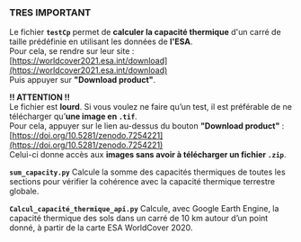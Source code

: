 ### TRES IMPORTANT

Le fichier **`testCp`** permet de **calculer la capacité thermique** d'un carré de taille prédéfinie en utilisant les données de **l'ESA**.  
Pour cela, se rendre sur leur site : [https://worldcover2021.esa.int/download](https://worldcover2021.esa.int/download)  
Puis appuyer sur **"Download product"**.

**!! ATTENTION !!**  
Le fichier est **lourd**. Si vous voulez ne faire qu’un test, il est préférable de ne télécharger qu’**une image en `.tif`**.  
Pour cela, appuyer sur le lien au-dessus du bouton **"Download product"** :  
[https://doi.org/10.5281/zenodo.7254221](https://doi.org/10.5281/zenodo.7254221)  
Celui-ci donne accès aux **images sans avoir à télécharger un fichier `.zip`**.

**`sum_capacity.py`**
Calcule la somme des capacités thermiques de toutes les sections pour vérifier la cohérence avec la capacité thermique terrestre globale.

**`Calcul_capacité_thermique_api.py`**
Calcule, avec Google Earth Engine, la capacité thermique des sols dans un carré de 10 km autour d’un point donné, à partir de la carte ESA WorldCover 2020.






